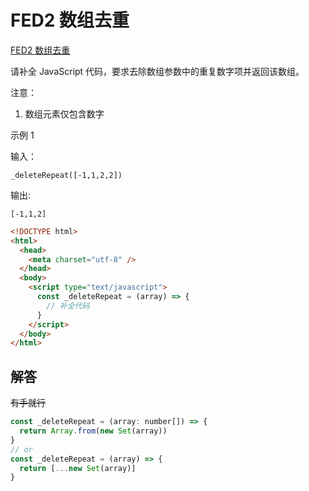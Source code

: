 # FED2 数组去重

[FED2 数组去重](https://www.nowcoder.com/practice/7a26729a75ca4e5db49ea059b01305c9?tpId=274&tqId=39521&rp=1&ru=%2Fexam%2Foj&qru=%2Fexam%2Foj&sourceUrl=%2Fexam%2Foj%3Fpage%3D1%26pageSize%3D50%26search%3D%26tab%3DJS%25E7%25AF%2587%26topicId%3D274&difficulty=undefined&judgeStatus=undefined&tags=&title=)

请补全 JavaScript 代码，要求去除数组参数中的重复数字项并返回该数组。

注意：

1. 数组元素仅包含数字

示例 1

输入：

```
_deleteRepeat([-1,1,2,2])
```

输出:

```
[-1,1,2]
```

```html
<!DOCTYPE html>
<html>
  <head>
    <meta charset="utf-8" />
  </head>
  <body>
    <script type="text/javascript">
      const _deleteRepeat = (array) => {
        // 补全代码
      }
    </script>
  </body>
</html>
```

## 解答

~~有手就行~~

```javascript
const _deleteRepeat = (array: number[]) => {
  return Array.from(new Set(array))
}
// or
const _deleteRepeat = (array) => {
  return [...new Set(array)]
}
```
